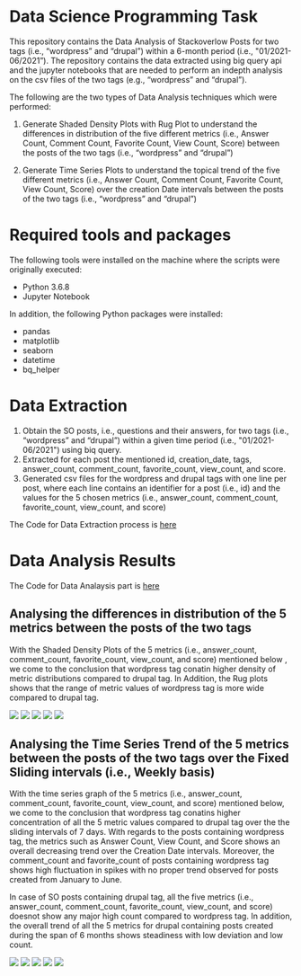 # Data Science Programming Task
This repository contains the Data Analysis of Stackoverlow Posts for two tags (i.e., “wordpress” and “drupal”)  within a 6-month period (i.e., "01/2021-06/2021”). The repository contains the data extracted using big query api and the jupyter notebooks that are needed to perform an indepth analysis on the csv files of the two tags (e.g., “wordpress” and “drupal”). 

The following are the two types of Data Analysis techniques which were performed: 

1. Generate Shaded Density Plots with Rug Plot to understand the differences in distribution of the five different metrics (i.e., Answer Count, Comment Count, Favorite Count, View Count, Score) between the posts of the two tags (i.e.,  “wordpress” and “drupal”)

2. Generate Time Series Plots to understand the topical trend of the five different metrics (i.e., Answer Count, Comment Count, Favorite Count, View Count, Score) over the creation Date intervals between the posts of the two tags (i.e.,  “wordpress” and “drupal”)

# Required tools and packages
The following tools were installed on the machine where the scripts were originally executed:
* Python 3.6.8
* Jupyter Notebook

In addition, the following Python packages were installed:
* pandas
* matplotlib
* seaborn
* datetime
* bq_helper

# Data Extraction

1. Obtain the SO posts, i.e., questions and their answers, for two tags (i.e., “wordpress” and “drupal”) within a given time period (i.e., "01/2021-06/2021") using biq query. 
2. Extracted for each post the mentioned id, creation_date, tags, answer_count, comment_count, favorite_count, view_count, and score. 
3. Generated csv files for the wordpress and drupal tags with one line per post, where each line contains an identifier for a post (i.e., id) and the values for the 5 chosen metrics (i.e., answer_count, comment_count, favorite_count, view_count, and score)

The Code for Data Extraction process is <a href="https://github.com/jaskirat111/StackoverFlowDataAnalysis/blob/main/Stackoverflow_DataExtract.ipynb">here</a>

# Data Analysis Results

The Code for Data Analaysis part is <a href="https://github.com/jaskirat111/StackoverFlowDataAnalysis/blob/main/StackOverFlow_DataAnalysis.ipynb">here</a>  

## Analysing the differences in distribution of the 5 metrics between the posts of the two tags

With the Shaded Density Plots of the 5 metrics (i.e., answer_count, comment_count, favorite_count, view_count, and score) mentioned below , we come to the conclusion that wordpress tag conatin higher density of metric distributions compared to drupal tag. In Addition, the Rug plots shows that the range of metric values of wordpress tag is more wide compared to drupal tag.

![](https://github.com/jaskirat111/StackoverFlowDataAnalysis/blob/main/figures/Shaded%20Density%20Plot%20with%20Rug%20Plot%20for%20Answer%20Count.jpg)
![](https://github.com/jaskirat111/StackoverFlowDataAnalysis/blob/main/figures/Shaded%20Density%20Plot%20with%20Rug%20Plot%20for%20Comment%20Count.jpg)
![](https://github.com/jaskirat111/StackoverFlowDataAnalysis/blob/main/figures/Shaded%20Density%20Plot%20with%20Rug%20Plot%20for%20Favorite%20Count.jpg)
![](https://github.com/jaskirat111/StackoverFlowDataAnalysis/blob/main/figures/Shaded%20Density%20Plot%20with%20Rug%20Plot%20for%20View%20Count.jpg)
![](https://github.com/jaskirat111/StackoverFlowDataAnalysis/blob/main/figures/Shaded%20Density%20Plot%20with%20Rug%20Plot%20for%20Score.jpg)

## Analysing the Time Series Trend of the 5 metrics between the posts of the two tags over the Fixed Sliding intervals (i.e., Weekly basis)

With the time series graph of the 5 metrics (i.e., answer_count, comment_count, favorite_count, view_count, and score) mentioned below, we come to the conclusion that wordpress tag conatins higher concentration of all the 5 metric values compared to drupal tag over the the sliding intervals of 7 days. With regards to the posts containing wordpress tag, the metrics such as Answer Count, View Count, and Score shows an overall decreasing trend over the Creation Date intervals. Moreover, the comment_count and favorite_count of posts containing wordpress tag shows high fluctuation in spikes with no proper trend observed for posts created from January to June. 

In case of SO posts containing drupal tag, all the five metrics (i.e., answer_count, comment_count, favorite_count, view_count, and score) doesnot show any major high count  compared to wordpress tag. In addition, the overall trend of all the 5 metrics for drupal containing posts created during the span of 6 months shows steadiness with low deviation and low count.


![](https://github.com/jaskirat111/StackoverFlowDataAnalysis/blob/main/figures/Answer%20Count%20Trend%20of%202%20tags.jpg)
![](https://github.com/jaskirat111/StackoverFlowDataAnalysis/blob/main/figures/View%20Count%20Trend%20of%202%20tags.jpg)
![](https://github.com/jaskirat111/StackoverFlowDataAnalysis/blob/main/figures/Score%20Trend%20of%202%20tags.jpg)
![](https://github.com/jaskirat111/StackoverFlowDataAnalysis/blob/main/figures/Comment%20Count%20Trend%20of%202%20tags.jpg)
![](https://github.com/jaskirat111/StackoverFlowDataAnalysis/blob/main/figures/Favorite%20Count%20Trend%20of%202%20tags.jpg)

